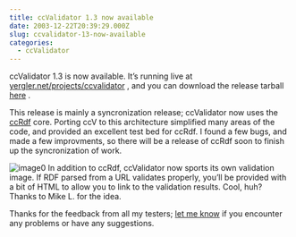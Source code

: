 ```yaml
---
title: ccValidator 1.3 now available
date: 2003-12-22T20:39:29.000Z
slug: ccvalidator-13-now-available
categories:
  - ccValidator
---
```

ccValidator 1.3 is now available. It’s running live at [yergler.net/projects/ccvalidator][1] , and you can download the release tarball [here][2] .

This release is mainly a syncronization release; ccValidator now uses the [ccRdf][3]  core. Porting ccV to this architecture simplified many areas of the code, and provided an excellent test bed for ccRdf. I found a few bugs, and made a few improvments, so there will be a release of ccRdf soon to finish up the syncronization of work.

![image0][4] In addition to ccRdf, ccValidator now sports its own validation image. If <span class="caps">RDF</span> parsed from a <span class="caps">URL</span> validates properly, you’ll be provided with a bit of <span class="caps">HTML</span> to allow you to link to the validation results. Cool, huh? Thanks to Mike L. for the idea.

Thanks for the feedback from all my testers; [let me know][5]  if you encounter any problems or have any suggestions.

 [1]: http://yergler.net/projects/ccvalidator
 [2]: http://yergler.net/projects/ccvalidator/releases
 [3]: http://yergler.net/projects/ccrdf
 [4]: http://yergler.net/projects/ccvalidator/images/validrdf.png
 [5]: http://www.yergler.net/pages/contact
